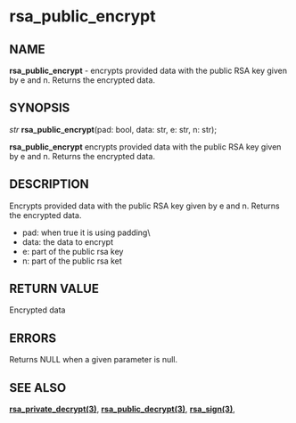 # rsa_public_encrypt

## NAME

**rsa_public_encrypt** - encrypts provided data with the public RSA key given by e and n. Returns the encrypted data.

## SYNOPSIS

*str* **rsa_public_encrypt**(pad: bool, data: str, e: str, n: str);

**rsa_public_encrypt** encrypts provided data with the public RSA key given by e and n. Returns the encrypted data.

## DESCRIPTION
Encrypts provided data with the public RSA key given by e and n. Returns the encrypted data.

- pad: when true it is using padding\
- data: the data to encrypt
- e: part of the public rsa key
- n: part of the public rsa ket


## RETURN VALUE

Encrypted data
## ERRORS

Returns NULL when a given parameter is null.

## SEE ALSO

**[rsa_private_decrypt(3)](rsa_private_decrypt.md)**,
**[rsa_public_decrypt(3)](rsa_public_decrypt.md)**,
**[rsa_sign(3)](rsa_sign.md)**,
